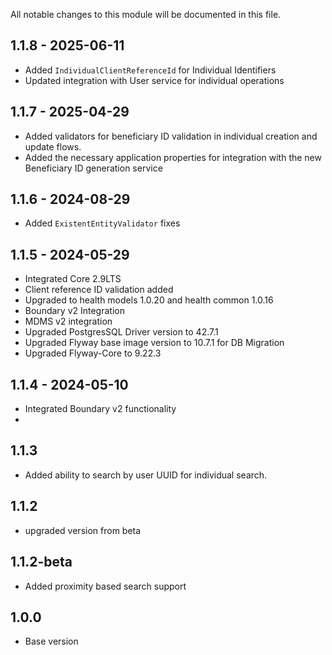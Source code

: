 All notable changes to this module will be documented in this file.

## 1.1.8 - 2025-06-11

- Added `IndividualClientReferenceId` for Individual Identifiers
- Updated integration with User service for individual operations

## 1.1.7 - 2025-04-29 

- Added validators for beneficiary ID validation in individual creation and update flows.
- Added the necessary application properties for integration with the new Beneficiary ID generation service

## 1.1.6 - 2024-08-29 

 - Added `ExistentEntityValidator` fixes

## 1.1.5 - 2024-05-29 

- Integrated Core 2.9LTS
- Client reference ID validation added
- Upgraded to health models 1.0.20 and health common 1.0.16
- Boundary v2 Integration
- MDMS v2 integration
- Upgraded PostgresSQL Driver version to 42.7.1
- Upgraded Flyway base image version to 10.7.1 for DB Migration
- Upgraded Flyway-Core to 9.22.3

## 1.1.4 - 2024-05-10
- Integrated Boundary v2 functionality
- 
## 1.1.3 
- Added ability to search by user UUID for individual search.

## 1.1.2
- upgraded version from beta

## 1.1.2-beta

- Added proximity based search support


## 1.0.0

- Base version

